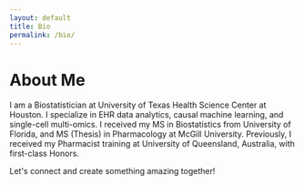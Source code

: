 ```yaml
---
layout: default
title: Bio
permalink: /bio/
---
```


# About Me

I am a Biostatistician at University of Texas Health Science Center at Houston. I specialize in EHR data analytics, causal machine learning, and single-cell multi-omics. I received my MS in Biostatistics from University of Florida, and MS (Thesis) in Pharmacology at McGill University. Previously, I received my Pharmacist training at University of Queensland, Australia, with first-class Honors. 


Let's connect and create something amazing together!
